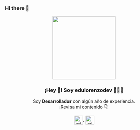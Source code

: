 ### Hi there 👋
<p align="center" width="300">
   <img align="center" width="200" src="https://twitter.com/edulorenzo_/photo" />
   <h3 align="center">¡Hey 👋! Soy edulorenzodev 👨🏻‍💻</h3>
</p>

<p align="center">Soy <strong>Desarrollador</strong> con algún año de experiencia.<br />¡Revisa mi contenido 👇!</p>
<p align="center">
   <a href="https://twitch.tv/edulore" target="blank" style='margin-right:4px'>
    <img align="center" src="https://cdn.jsdelivr.net/npm/simple-icons@3.0.1/icons/twitch.svg" alt="midudev" height="28px" width="28px" />
  </a>
  <a href=https://twitter.com/edulorenzo_" target="blank">
    <img align="center" src="https://cdn.jsdelivr.net/npm/simple-icons@3.0.1/icons/twitter.svg" alt="midudev" height="28px" width="28px" />
  </a>
</p>


<!--
**edulorenzodev/edulorenzodev** is a ✨ _special_ ✨ repository because its `README.md` (this file) appears on your GitHub profile.

Here are some ideas to get you started:

- 🔭 I’m currently working on ...
- 🌱 I’m currently learning ...
- 👯 I’m looking to collaborate on ...
- 🤔 I’m looking for help with ...
- 💬 Ask me about ...
- 📫 How to reach me: ...
- 😄 Pronouns: ...
- ⚡ Fun fact: ...
-->
